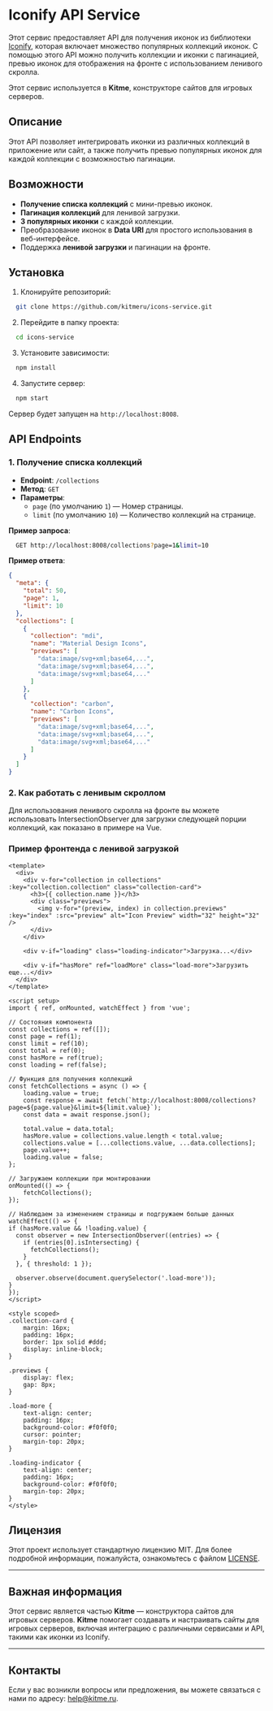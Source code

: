 
# Iconify API Service

Этот сервис предоставляет API для получения иконок из библиотеки [Iconify](https://iconify.design/), которая включает множество популярных коллекций иконок. С помощью этого API можно получить коллекции и иконки с пагинацией, превью иконок для отображения на фронте с использованием ленивого скролла.

Этот сервис используется в **Kitme**, конструкторе сайтов для игровых серверов.

## Описание

Этот API позволяет интегрировать иконки из различных коллекций в приложение или сайт, а также получить превью популярных иконок для каждой коллекции с возможностью пагинации.

## Возможности

- **Получение списка коллекций** с мини-превью иконок.
- **Пагинация коллекций** для ленивой загрузки.
- **3 популярных иконки** с каждой коллекции.
- Преобразование иконок в **Data URI** для простого использования в веб-интерфейсе.
- Поддержка **ленивой загрузки** и пагинации на фронте.

## Установка

1. Клонируйте репозиторий:

```bash
  git clone https://github.com/kitmeru/icons-service.git
```

2. Перейдите в папку проекта:

```bash
  cd icons-service
```

3. Установите зависимости:

```bash
  npm install
```

4. Запустите сервер:

```bash
  npm start
```

Сервер будет запущен на `http://localhost:8008`.

## API Endpoints

### 1. Получение списка коллекций

- **Endpoint**: `/collections`
- **Метод**: `GET`
- **Параметры**:
    - `page` (по умолчанию `1`) — Номер страницы.
    - `limit` (по умолчанию `10`) — Количество коллекций на странице.

**Пример запроса**:

```bash
  GET http://localhost:8008/collections?page=1&limit=10
```

**Пример ответа**:

```json
{
  "meta": {
    "total": 50,
    "page": 1,
    "limit": 10
  },
  "collections": [
    {
      "collection": "mdi",
      "name": "Material Design Icons",
      "previews": [
        "data:image/svg+xml;base64,...",
        "data:image/svg+xml;base64,...",
        "data:image/svg+xml;base64,..."
      ]
    },
    {
      "collection": "carbon",
      "name": "Carbon Icons",
      "previews": [
        "data:image/svg+xml;base64,...",
        "data:image/svg+xml;base64,...",
        "data:image/svg+xml;base64,..."
      ]
    }
  ]
}
```

### 2. Как работать с ленивым скроллом

Для использования ленивого скролла на фронте вы можете использовать IntersectionObserver для загрузки следующей порции коллекций, как показано в примере на Vue.

### Пример фронтенда с ленивой загрузкой

```vue
<template>
  <div>
    <div v-for="collection in collections" :key="collection.collection" class="collection-card">
      <h3>{{ collection.name }}</h3>
      <div class="previews">
        <img v-for="(preview, index) in collection.previews" :key="index" :src="preview" alt="Icon Preview" width="32" height="32" />
      </div>
    </div>

    <div v-if="loading" class="loading-indicator">Загрузка...</div>

    <div v-if="hasMore" ref="loadMore" class="load-more">Загрузить еще...</div>
  </div>
</template>

<script setup>
import { ref, onMounted, watchEffect } from 'vue';

// Состояния компонента
const collections = ref([]);
const page = ref(1);
const limit = ref(10);
const total = ref(0);
const hasMore = ref(true);
const loading = ref(false);

// Функция для получения коллекций
const fetchCollections = async () => {
    loading.value = true;
    const response = await fetch(`http://localhost:8008/collections?page=${page.value}&limit=${limit.value}`);
    const data = await response.json();
    
    total.value = data.total;
    hasMore.value = collections.value.length < total.value;
    collections.value = [...collections.value, ...data.collections];
    page.value++;
    loading.value = false;
};

// Загружаем коллекции при монтировании
onMounted(() => {
    fetchCollections();
});

// Наблюдаем за изменением страницы и подгружаем больше данных
watchEffect(() => {
if (hasMore.value && !loading.value) {
  const observer = new IntersectionObserver((entries) => {
    if (entries[0].isIntersecting) {
      fetchCollections();
    }
  }, { threshold: 1 });

  observer.observe(document.querySelector('.load-more'));
}
});
</script>

<style scoped>
.collection-card {
    margin: 16px;
    padding: 16px;
    border: 1px solid #ddd;
    display: inline-block;
}

.previews {
    display: flex;
    gap: 8px;
}

.load-more {
    text-align: center;
    padding: 16px;
    background-color: #f0f0f0;
    cursor: pointer;
    margin-top: 20px;
}

.loading-indicator {
    text-align: center;
    padding: 16px;
    background-color: #f0f0f0;
    margin-top: 20px;
}
</style>
```

## Лицензия

Этот проект использует стандартную лицензию MIT. Для более подробной информации, пожалуйста, ознакомьтесь с файлом [LICENSE](LICENSE).

---

## Важная информация

Этот сервис является частью **Kitme** — конструктора сайтов для игровых серверов. **Kitme** помогает создавать и настраивать сайты для игровых серверов, включая интеграцию с различными сервисами и API, такими как иконки из Iconify.

---

## Контакты

Если у вас возникли вопросы или предложения, вы можете связаться с нами по адресу: [help@kitme.ru](mailto:help@kitme.ru).